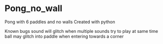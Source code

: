 # Pong_no_wall

Pong with 6 paddles and no walls
Created with python

Known bugs
sound will glitch when multiple sounds try to play at same time
ball may glitch into paddle when entering towards a corner
